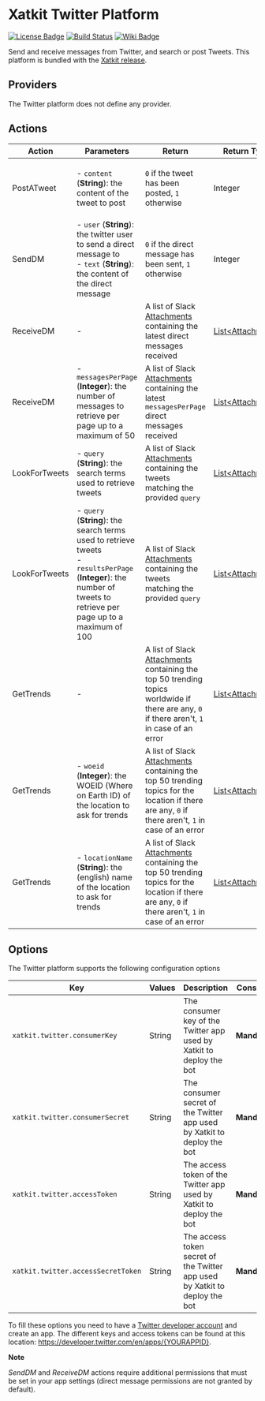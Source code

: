 Xatkit Twitter Platform
=====

[![License Badge](https://img.shields.io/badge/license-EPL%202.0-brightgreen.svg)](https://opensource.org/licenses/EPL-2.0)
[![Build Status](https://travis-ci.com/xatkit-bot-platform/xatkit-uml-platform.svg?branch=master)](https://travis-ci.com/xatkit-bot-platform/xatkit-uml-platform)
[![Wiki Badge](https://img.shields.io/badge/doc-wiki-blue)](https://github.com/xatkit-bot-platform/xatkit-releases/wiki/Xatkit-Twitter-Platform)


Send and receive messages from Twitter, and search or post Tweets. This platform is bundled with the [Xatkit release](https://github.com/xatkit-bot-platform/xatkit-releases/releases).

## Providers

The Twitter platform does not define any provider.

## Actions

| Action  | Parameters | Return                                  | Return Type | Description                                     |
| ------- | ---------- | --------------------------------------- | ----------- | ----------------------------------------------- |
| PostATweet | - `content` (**String**): the content of the tweet to post          | `0` if the tweet has been posted, `1` otherwise   | Integer      | Posts a tweet on behalf of the configured user with the provided `content` |
| SendDM | - `user` (**String**): the twitter user to send a direct message to<br/>- `text` (**String**): the content of the direct message | `0` if the direct message has been sent, `1` otherwise | Integer | Sends a direct message to the provided `user` with the given `text` |
| ReceiveDM | - | A list of Slack [Attachments](https://github.com/seratch/jslack) containing the latest direct messages received | [List\<Attachment\>](https://github.com/seratch/jslack) | Retrieves the latest direct messages received by the configured user |
| ReceiveDM |  - `messagesPerPage` (**Integer**): the number of messages to retrieve per page up to a maximum of 50 | A list of Slack [Attachments](https://github.com/seratch/jslack) containing the latest `messagesPerPage` direct messages received | [List\<Attachment\>](https://github.com/seratch/jslack) | Retrieves the latest `messagesPerPage` direct messages received by the configured user |
| LookForTweets | - `query` (**String**): the search terms used to retrieve tweets | A list of Slack [Attachments](https://github.com/seratch/jslack) containing the tweets matching the provided `query` | [List\<Attachment\>](https://github.com/seratch/jslack) | Retrieves a series of tweets matching the provided search `query` |
| LookForTweets | - `query` (**String**): the search terms used to retrieve tweets<br/>- `resultsPerPage` (**Integer**): the number of tweets to retrieve per page up to a maximum of 100  | A list of Slack [Attachments](https://github.com/seratch/jslack) containing the tweets matching the provided `query` | [List\<Attachment\>](https://github.com/seratch/jslack) | Retrieves a series of tweets matching the provided search `query` |
| GetTrends | - | A list of Slack [Attachments](https://github.com/seratch/jslack) containing the top 50 trending topics worldwide if there are any, `0` if there aren't, `1` in case of an error | [List\<Attachment\>](https://github.com/seratch/jslack) | Retrieves the top 50 trending topics worldwide |
| GetTrends | - `woeid` (**Integer**): the WOEID (Where on Earth ID) of the location to ask for trends | A list of Slack [Attachments](https://github.com/seratch/jslack) containing the top 50 trending topics for the location if there are any, `0` if there aren't, `1` in case of an error | [List\<Attachment\>](https://github.com/seratch/jslack) | Retrieves the top 50 trending topics of the location identified by `woeid`  |
| GetTrends | - `locationName` (**String**): the (english) name of the location to ask for trends | A list of Slack [Attachments](https://github.com/seratch/jslack) containing the top 50 trending topics for the location if there are any, `0` if there aren't, `1` in case of an error | [List\<Attachment\>](https://github.com/seratch/jslack) | Retrieves the top 50 trending topics of the location with (english) name `locationName`  |


## Options

The Twitter platform supports the following configuration options

| Key                  | Values | Description                                                  | Constraint    |
| -------------------- | ------ | ------------------------------------------------------------ | ------------- |
| `xatkit.twitter.consumerKey` | String | The consumer key of the Twitter app used by Xatkit to deploy the bot | **Mandatory** |
| `xatkit.twitter.consumerSecret` | String | The consumer secret of the Twitter app used by Xatkit to deploy the bot | **Mandatory** |
| `xatkit.twitter.accessToken` | String | The access token of the Twitter app used by Xatkit to deploy the bot | **Mandatory** |
| `xatkit.twitter.accessSecretToken` | String | The access token secret of the Twitter app used by Xatkit to deploy the bot | **Mandatory** |

To fill these options you need to have a [Twitter developer account](https://developer.twitter.com/) and create an app. The different keys and access tokens can be found at this location: https://developer.twitter.com/en/apps/{YOURAPPID}.

**Note**

*SendDM* and *ReceiveDM* actions require additional permissions that must be set in your app settings (direct message permissions are not granted by default).

